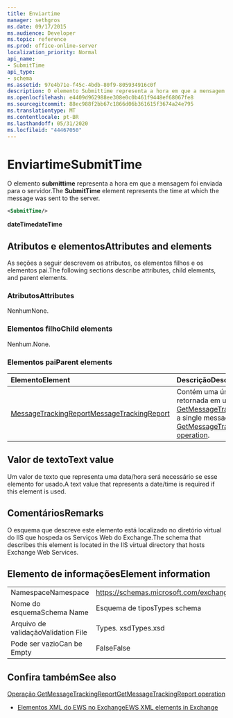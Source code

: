 ```yaml
---
title: Enviartime
manager: sethgros
ms.date: 09/17/2015
ms.audience: Developer
ms.topic: reference
ms.prod: office-online-server
localization_priority: Normal
api_name:
- SubmitTime
api_type:
- schema
ms.assetid: 97e4b71e-f45c-4bdb-80f9-805934916c0f
description: O elemento Submittime representa a hora em que a mensagem foi enviada para o servidor.
ms.openlocfilehash: e4409d962988ee308e0c0b461f9448ef68067fe8
ms.sourcegitcommit: 88ec988f2bb67c1866d06b361615f3674a24e795
ms.translationtype: MT
ms.contentlocale: pt-BR
ms.lasthandoff: 05/31/2020
ms.locfileid: "44467050"
---
```

# <a name="submittime"></a><span data-ttu-id="95bae-103">Enviartime</span><span class="sxs-lookup"><span data-stu-id="95bae-103">SubmitTime</span></span>

<span data-ttu-id="95bae-104">O elemento **submittime** representa a hora em que a mensagem foi enviada para o servidor.</span><span class="sxs-lookup"><span data-stu-id="95bae-104">The **SubmitTime** element represents the time at which the message was sent to the server.</span></span> 
  
```XML
<SubmitTime/>
```

 <span data-ttu-id="95bae-105">**dateTime**</span><span class="sxs-lookup"><span data-stu-id="95bae-105">**dateTime**</span></span>
## <a name="attributes-and-elements"></a><span data-ttu-id="95bae-106">Atributos e elementos</span><span class="sxs-lookup"><span data-stu-id="95bae-106">Attributes and elements</span></span>

<span data-ttu-id="95bae-107">As seções a seguir descrevem os atributos, os elementos filhos e os elementos pai.</span><span class="sxs-lookup"><span data-stu-id="95bae-107">The following sections describe attributes, child elements, and parent elements.</span></span>
  
### <a name="attributes"></a><span data-ttu-id="95bae-108">Atributos</span><span class="sxs-lookup"><span data-stu-id="95bae-108">Attributes</span></span>

<span data-ttu-id="95bae-109">Nenhum</span><span class="sxs-lookup"><span data-stu-id="95bae-109">None.</span></span>
  
### <a name="child-elements"></a><span data-ttu-id="95bae-110">Elementos filho</span><span class="sxs-lookup"><span data-stu-id="95bae-110">Child elements</span></span>

<span data-ttu-id="95bae-111">Nenhum.</span><span class="sxs-lookup"><span data-stu-id="95bae-111">None.</span></span>
  
### <a name="parent-elements"></a><span data-ttu-id="95bae-112">Elementos pai</span><span class="sxs-lookup"><span data-stu-id="95bae-112">Parent elements</span></span>

|<span data-ttu-id="95bae-113">**Elemento**</span><span class="sxs-lookup"><span data-stu-id="95bae-113">**Element**</span></span>|<span data-ttu-id="95bae-114">**Descrição**</span><span class="sxs-lookup"><span data-stu-id="95bae-114">**Description**</span></span>|
|:-----|:-----|
|[<span data-ttu-id="95bae-115">MessageTrackingReport</span><span class="sxs-lookup"><span data-stu-id="95bae-115">MessageTrackingReport</span></span>](messagetrackingreport.md) <br/> |<span data-ttu-id="95bae-116">Contém uma única mensagem que é retornada em uma [operação GetMessageTrackingReport](getmessagetrackingreport-operation.md).</span><span class="sxs-lookup"><span data-stu-id="95bae-116">Contains a single message that is returned in a [GetMessageTrackingReport operation](getmessagetrackingreport-operation.md).</span></span>  <br/> |
   
## <a name="text-value"></a><span data-ttu-id="95bae-117">Valor de texto</span><span class="sxs-lookup"><span data-stu-id="95bae-117">Text value</span></span>

<span data-ttu-id="95bae-118">Um valor de texto que representa uma data/hora será necessário se esse elemento for usado.</span><span class="sxs-lookup"><span data-stu-id="95bae-118">A text value that represents a date/time is required if this element is used.</span></span>
  
## <a name="remarks"></a><span data-ttu-id="95bae-119">Comentários</span><span class="sxs-lookup"><span data-stu-id="95bae-119">Remarks</span></span>

<span data-ttu-id="95bae-120">O esquema que descreve este elemento está localizado no diretório virtual do IIS que hospeda os Serviços Web do Exchange.</span><span class="sxs-lookup"><span data-stu-id="95bae-120">The schema that describes this element is located in the IIS virtual directory that hosts Exchange Web Services.</span></span>
  
## <a name="element-information"></a><span data-ttu-id="95bae-121">Elemento de informações</span><span class="sxs-lookup"><span data-stu-id="95bae-121">Element information</span></span>

|||
|:-----|:-----|
|<span data-ttu-id="95bae-122">Namespace</span><span class="sxs-lookup"><span data-stu-id="95bae-122">Namespace</span></span>  <br/> |https://schemas.microsoft.com/exchange/services/2006/types  <br/> |
|<span data-ttu-id="95bae-123">Nome do esquema</span><span class="sxs-lookup"><span data-stu-id="95bae-123">Schema Name</span></span>  <br/> |<span data-ttu-id="95bae-124">Esquema de tipos</span><span class="sxs-lookup"><span data-stu-id="95bae-124">Types schema</span></span>  <br/> |
|<span data-ttu-id="95bae-125">Arquivo de validação</span><span class="sxs-lookup"><span data-stu-id="95bae-125">Validation File</span></span>  <br/> |<span data-ttu-id="95bae-126">Types. xsd</span><span class="sxs-lookup"><span data-stu-id="95bae-126">Types.xsd</span></span>  <br/> |
|<span data-ttu-id="95bae-127">Pode ser vazio</span><span class="sxs-lookup"><span data-stu-id="95bae-127">Can be Empty</span></span>  <br/> |<span data-ttu-id="95bae-128">False</span><span class="sxs-lookup"><span data-stu-id="95bae-128">False</span></span>  <br/> |
   
## <a name="see-also"></a><span data-ttu-id="95bae-129">Confira também</span><span class="sxs-lookup"><span data-stu-id="95bae-129">See also</span></span>



[<span data-ttu-id="95bae-130">Operação GetMessageTrackingReport</span><span class="sxs-lookup"><span data-stu-id="95bae-130">GetMessageTrackingReport operation</span></span>](getmessagetrackingreport-operation.md)


- [<span data-ttu-id="95bae-131">Elementos XML do EWS no Exchange</span><span class="sxs-lookup"><span data-stu-id="95bae-131">EWS XML elements in Exchange</span></span>](ews-xml-elements-in-exchange.md)

